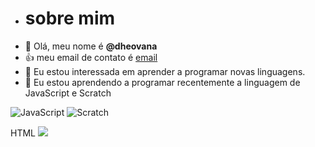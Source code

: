 - # sobre mim
- 👋 Olá, meu nome é **@dheovana**
- :+1: meu email de contato é [email](dheovana.rodrigues@escola.pr.gov.br)
- 👀 Eu estou interessada em aprender a programar novas linguagens.
- 🌱 Eu estou aprendendo a programar recentemente a linguagem de JavaScript e Scratch

![JavaScript](https://img.shields.io/badge/JavaScript-323330?style=for-the-badge&logo=javascript&logoColor=F7DF1E)
![Scratch](https://img.shields.io/badge/Scratch-4D97FF?style=for-the-badge&logo=Scratch&logoColor=white)

HTML <img src="https://img.shields.io/badge/JavaScript-323330?style=for-the-badge&logo=javascript&logoColor=F7DF1E" />
